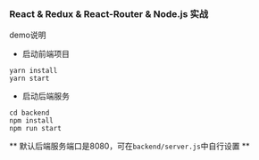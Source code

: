 ### React & Redux & React-Router & Node.js 实战

demo说明

* 启动前端项目

```
yarn install
yarn start
```

* 启动后端服务

```
cd backend
npm install
npm run start
```
** 默认后端服务端口是8080，可在`backend/server.js`中自行设置 **